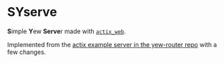 # SYserve

**S**imple **Y**ew **Serve**r made with [`actix_web`](https://actix.rs/).

Implemented from the [actix example server in the yew-router repo](https://github.com/yewstack/yew_router/tree/master/examples/servers)
with a few changes.
